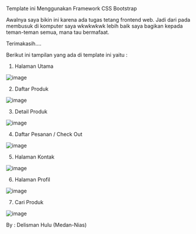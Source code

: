 
Template ini Menggunakan Framework CSS Bootstrap

Awalnya saya bikin ini karena ada tugas tetang frontend web. Jadi dari pada membusuk di komputer saya wkwkwkwk lebih baik saya bagikan kepada teman-teman semua, mana tau bermafaat.

Terimakasih....

Berikut ini tampilan yang ada di template ini yaitu :

1. Halaman Utama 

![image](https://user-images.githubusercontent.com/39895191/106787731-a67e2a80-6682-11eb-9a94-ae0d4f6161d9.png)

2. Daftar Produk

![image](https://user-images.githubusercontent.com/39895191/106787902-d4636f00-6682-11eb-9f31-2ac142b62067.png)

3. Detail Produk

![image](https://user-images.githubusercontent.com/39895191/106787964-ef35e380-6682-11eb-9181-a0f8b5faa21a.png)

4. Daftar Pesanan / Check Out

![image](https://user-images.githubusercontent.com/39895191/106788035-08d72b00-6683-11eb-99a0-d2caf16b31e7.png)

5. Halaman Kontak

![image](https://user-images.githubusercontent.com/39895191/106788216-41770480-6683-11eb-8897-3f174f1816da.png)

6. Halaman Profil


![image](https://user-images.githubusercontent.com/39895191/106788309-5eabd300-6683-11eb-87a6-35ab802baaf2.png)

7. Cari Produk

![image](https://user-images.githubusercontent.com/39895191/106788394-74b99380-6683-11eb-99f3-5981ccca0778.png)


By : Delisman Hulu (Medan-Nias)
